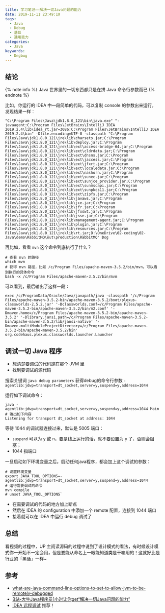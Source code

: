 ```yaml
---
title: 学习笔记——解决一切Java问题的能力
date: 2019-11-11 23:49:10
tags:
  - Java
  - Debug
  - 基础
  - 通用能力
categories:
  - Java
keywords:
  - Degbug
---
```


## 结论

{% note info %}
Java 世界里的一切东西都只是在拼 Java 命令行参数而已
{% endnote %}

比如，你运行的 IDEA 中一段简单的代码，可以复制 console 的参数出来运行，发现结果一样：

```shell
"C:\Program Files\Java\jdk1.8.0_121\bin\java.exe" "-javaagent:C:\Program Files\JetBrains\IntelliJ IDEA 2019.2.4\lib\idea_rt.jar=3086:C:\Program Files\JetBrains\IntelliJ IDEA 2019.2.4\bin" -Dfile.encoding=UTF-8 -classpath "C:\Program Files\Java\jdk1.8.0_121\jre\lib\charsets.jar;C:\Program Files\Java\jdk1.8.0_121\jre\lib\deploy.jar;C:\Program Files\Java\jdk1.8.0_121\jre\lib\ext\access-bridge-64.jar;C:\Program Files\Java\jdk1.8.0_121\jre\lib\ext\cldrdata.jar;C:\Program Files\Java\jdk1.8.0_121\jre\lib\ext\dnsns.jar;C:\Program Files\Java\jdk1.8.0_121\jre\lib\ext\jaccess.jar;C:\Program Files\Java\jdk1.8.0_121\jre\lib\ext\jfxrt.jar;C:\Program Files\Java\jdk1.8.0_121\jre\lib\ext\localedata.jar;C:\Program Files\Java\jdk1.8.0_121\jre\lib\ext\nashorn.jar;C:\Program Files\Java\jdk1.8.0_121\jre\lib\ext\sunec.jar;C:\Program Files\Java\jdk1.8.0_121\jre\lib\ext\sunjce_provider.jar;C:\Program Files\Java\jdk1.8.0_121\jre\lib\ext\sunmscapi.jar;C:\Program Files\Java\jdk1.8.0_121\jre\lib\ext\sunpkcs11.jar;C:\Program Files\Java\jdk1.8.0_121\jre\lib\ext\zipfs.jar;C:\Program Files\Java\jdk1.8.0_121\jre\lib\javaws.jar;C:\Program Files\Java\jdk1.8.0_121\jre\lib\jce.jar;C:\Program Files\Java\jdk1.8.0_121\jre\lib\jfr.jar;C:\Program Files\Java\jdk1.8.0_121\jre\lib\jfxswt.jar;C:\Program Files\Java\jdk1.8.0_121\jre\lib\jsse.jar;C:\Program Files\Java\jdk1.8.0_121\jre\lib\management-agent.jar;C:\Program Files\Java\jdk1.8.0_121\jre\lib\plugin.jar;C:\Program Files\Java\jdk1.8.0_121\jre\lib\resources.jar;C:\Program Files\Java\jdk1.8.0_121\jre\lib\rt.jar;D:\OneDrive\02-coding\02-Java\demo\RabbitMQ\out\production\RabbitMQ" Dog
```

再比如，看看 `mvn` 这个命令到底执行了什么？

```shell
# 查看 mvn 的路径
which mvn
# 获得 mvn 路径，比如 /c/Program Files/apache-maven-3.5.2/bin/mvn，可以看到执行的具体命令
bash -x /c/Program Files/apache-maven-3.5.2/bin/mvn
```

可以看到，最后输出了这样一段：

```shell
exec /c/ProgramData/Oracle/Java/javapath/java -classpath '/c/Program Files/apache-maven-3.5.2-bin/apache-maven-3.5.2/boot/plexus-classworlds-2.5.2.jar' '-Dclassworlds.conf=/c/Program Files/apache-maven-3.5.2-bin/apache-maven-3.5.2/bin/m2.conf' '-Dmaven.home=/c/Program Files/apache-maven-3.5.2-bin/apache-maven-3.5.2' '-Dlibrary.jansi.path=/c/Program Files/apache-maven-3.5.2-bin/apache-maven-3.5.2/lib/jansi-native' '-Dmaven.multiModuleProjectDirectory=/c/Program Files/apache-maven-3.5.2-bin/apache-maven-3.5.2/bin' org.codehaus.plexus.classworlds.launcher.Launcher
```

## 调试一切 Java 程序

- 想清楚要调试的代码跑在那个 JVM 里
- 找到要调试的源代码

搜索关键词 `java debug parameters` 获得debug的命令行参数 `-agentlib:jdwp=transport=dt_socket,server=y,suspend=y,address=1044`

运行如下调试命令：

```shell
java -agentlib:jdwp=transport=dt_socket,server=y,suspend=y,address=1044 Main
# 输出如下内容
Listening for transport dt_socket at address: 1044
```

等待 1044 的调试器连接过来，默认是 5005 端口：

- `suspend` 可以为 y 或 n，要是线上运行的话，就不要设置为 y 了，否则会阻塞；
- 1044 指端口

一旦启动如下环境变量之后，启动任何java程序，都会加上这个调试的参数：

```shell
# 设置环境变量
export JAVA_TOOL_OPTIONS=-agentlib:jdwp=transport=dt_socket,server=y,suspend=y,address=1044
# 运行需要调试的命令
mvn compile
# unset JAVA_TOOL_OPTIONS`
```

- 在需要调试的代码的地方加上断点
- 然后在 IDEA 的 configuration 中添加一个 remote 配置，连接到 1044 端口
- 接着就可以在 IDEA 中运行 debug 调试了

## 总结

看视频的过程中，UP 主阅读源码的过程中说到了设计模式的看法，有时候设计模式你一开始不一定会用，但是要能从命名上一眼能知道类是干嘛用的！这就好比是行业的「黑话」一样~

## 参考

- [what-are-java-command-line-options-to-set-to-allow-jvm-to-be-remotely-debugged](https://stackoverflow.com/questions/138511/what-are-java-command-line-options-to-set-to-allow-jvm-to-be-remotely-debugged)
- [B站-大牛Java程序员1小时让你get“解决一切Java问题的能力”](https://www.bilibili.com/video/av68843080)
- [IDEA 远程调试](https://blog.csdn.net/kefengwang/article/details/81213014) 推荐！